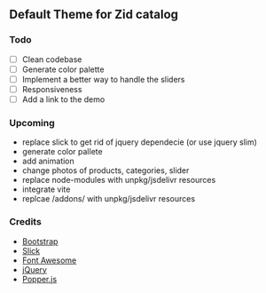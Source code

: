 ## Default Theme for Zid catalog

### Todo
- [ ] Clean codebase
- [ ] Generate color palette
- [ ] Implement a better way to handle the sliders
- [ ] Responsiveness
- [ ] Add a link to the demo

### Upcoming
- replace slick to get rid of jquery dependecie (or use jquery slim)
- generate color pallete
- add animation
- change photos of products, categories, slider
- replace node-modules with unpkg/jsdelivr resources
- integrate vite
- replcae /addons/ with unpkg/jsdelivr resources 

### Credits
- [Bootstrap](https://getbootstrap.com/)
- [Slick](https://kenwheeler.github.io/slick/)
- [Font Awesome](https://fontawesome.com/)
- [jQuery](https://jquery.com/)
- [Popper.js](https://popper.js.org/)
